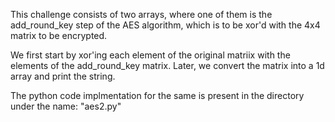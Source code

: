 This challenge consists of two arrays, where one of them is the add_round_key step of the AES algorithm, which is to be xor'd with the 4x4 matrix to be encrypted.

We first start by xor'ing each element of the original matriix with the elements of the add_round_key matrix. 
Later, we convert the matrix into a 1d array and print the string.

The python code implmentation for the same is present in the directory under the name: "aes2.py"

